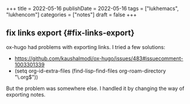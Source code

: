 +++
title = 2022-05-16
publishDate = 2022-05-16
tags = ["lukhemacs", "lukhencom"]
categories = ["notes"]
draft = false
+++

## fix links export {#fix-links-export}

ox-hugo had problems with exporting links.
I tried a few solutions:

-   <https://github.com/kaushalmodi/ox-hugo/issues/483#issuecomment-1003301339>
-   (setq org-id-extra-files (find-lisp-find-files org-roam-directory "\\.org$"))

But the problem was somewhere else. I handled it by changing the way of exporting notes.
